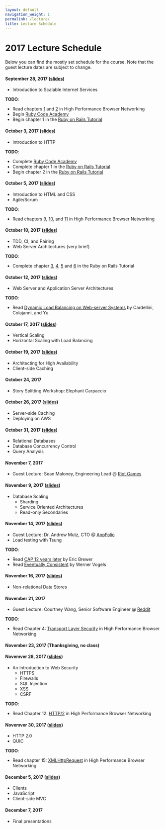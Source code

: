 ```yaml
---
layout: default
navigation_weight: 1
permalink: /lecture/
title: Lecture Schedule
---
```


# 2017 Lecture Schedule

Below you can find the mostly set schedule for the course. Note that the guest
lecture dates are subject to change.


#### September 28, 2017 ([slides](/slides/2017/01_course_introduction))
* Introduction to Scalable Internet Services

__TODO__:

* Read chapters [1](https://hpbn.co/primer-on-latency-and-bandwidth/) and
  [2](https://hpbn.co/building-blocks-of-tcp/) in High Performance Browser
  Networking
* Begin [Ruby Code Academy](https://www.codecademy.com/tracks/ruby)
* Begin chapter 1 in the
  [Ruby on Rails Tutorial](https://www.railstutorial.org/book/beginning)


#### October 3, 2017 ([slides](/slides/2017/02_http))
* Introduction to HTTP

__TODO__:

* Complete [Ruby Code Academy](https://www.codecademy.com/tracks/ruby)
* Complete chapter 1 in the
  [Ruby on Rails Tutorial](https://www.railstutorial.org/book/beginning)
* Begin chapter 2 in the
  [Ruby on Rails Tutorial](https://www.railstutorial.org/book/toy_app)


#### October 5, 2017  ([slides](/slides/2017/03_html_css_agile))
* Introduction to HTML and CSS
* Agile/Scrum

__TODO__:

* Read chapters [9](https://hpbn.co/brief-history-of-http/),
  [10](https://hpbn.co/primer-on-web-performance/), and
  [11](https://hpbn.co/http1x/) in High Performance Browser
  Networking


#### October 10, 2017 ([slides](/slides/2017/04_tdd_ci_pairing_servers))
* TDD, CI, and Pairing
* Web Server Architectures (very brief)

__TODO__:

* Complete chapter [3](https://www.railstutorial.org/book/static_pages), [4](https://www.railstutorial.org/book/rails_flavored_ruby), [5](https://www.railstutorial.org/book/filling_in_the_layout) and [6](https://www.railstutorial.org/book/modeling_users) in the Ruby on Rails Tutorial


#### October 12, 2017 ([slides](/slides/2017/05_web_and_application_servers))
* Web Server and Application Server Architectures

__TODO__:

* Read
[Dynamic Load Balancing on Web-server Systems](http://www.ics.uci.edu/~cs230/reading/DLB.pdf)
by Cardellini, Colajanni, and Yu.


#### October 17, 2017 ([slides](/slides/2017/06_vertical_and_horizontal_scaling))
* Vertical Scaling
* Horizontal Scaling with Load Balancing


#### October 19, 2017 ([slides](/slides/2017/07_high_availability_and_client_side_caching))
* Architecting for High Availability
* Client-side Caching


#### October 24, 2017
* Story Splitting Workshop: Elephant Carpaccio


#### October 26, 2017 ([slides](/slides/2017/08_server_side_caching_and_deploying_on_aws))
* Server-side Caching
* Deploying on AWS


#### October 31, 2017 ([slides](/slides/2017/09_relational_databases_db_concurrency_and_query_analysis))
* Relational Databases
* Database Concurrency Control
* Query Analysis


#### November 7, 2017
* Guest Lecture: Sean Maloney, Engineering Lead @ [Riot Games](http://www.riotgames.com/)


#### November 9, 2017 ([slides](/slides/2017/10_rdbms_scaling))
* Database Scaling
    * Sharding
    * Service Oriented Architectures
    * Read-only Secondaries


#### November 14, 2017 ([slides](/slides/2017/11_tsung))

* Guest Lecture: Dr. Andrew Mutz, CTO @
  [AppFolio](https://www.appfolioinc.com/)
* Load testing with Tsung

__TODO__:

* Read
  [CAP 12 years later](http://www.realtechsupport.org/UB/NP/Numeracy_CAP%2B12Years_2012.pdf)
  by Eric Brewer
* Read
  [Eventually Consistent](http://www.scalableinternetservices.com/slides/vogels.pdf)
  by Werner Vogels


#### November 16, 2017 ([slides](/slides/2017/12_nosql))
* Non-relational Data Stores


#### November 21, 2017
* Guest Lecture: Courtney Wang, Senior Software Engineer @ [Reddit](https://about.reddit.com/careers/)

__TODO__:

* Read Chapter 4:
  [Transport Layer Security](https://hpbn.co/transport-layer-security-tls/) in
  High Performance Browser Networking


#### November 23, 2017 (Thanksgiving, no class)


#### Novemver 28, 2017 ([slides](/slides/2017/13_web_security))
* An Introduction to Web Security
    * HTTPS
    * Firewalls
    * SQL Injection
    * XSS
    * CSRF

__TODO__:

* Read Chapter 12: [HTTP/2](https://hpbn.co/http2/) in High Performance Browser
  Networking


#### Novemver 30, 2017 ([slides](/slides/2017/14_http2_quic))
* HTTP 2.0
* QUIC

__TODO__:

* Read chapter 15: [XMLHttpRequest](https://hpbn.co/xmlhttprequest/) in High
  Performance Browser Networking


#### December 5, 2017 ([slides](/slides/2017/15_clients_javascript_client-side_mvc))
* Clients
* JavaScript
* Client-side MVC


#### December 7, 2017
* Final presentations
